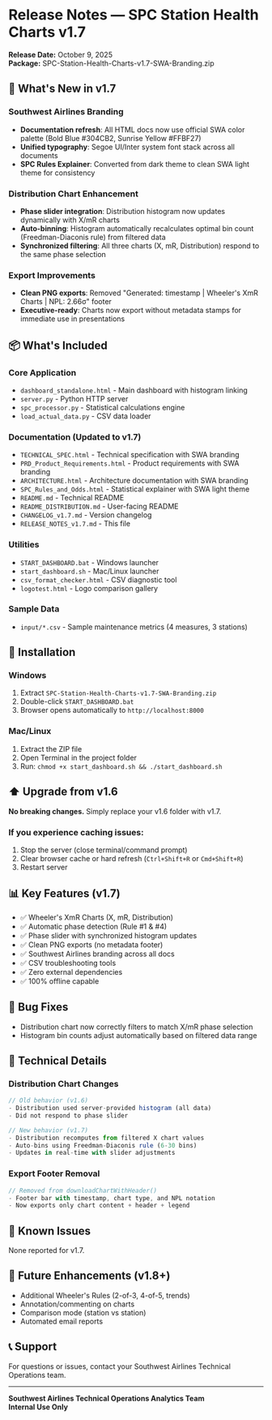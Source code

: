 # Release Notes — SPC Station Health Charts v1.7

**Release Date:** October 9, 2025  
**Package:** SPC-Station-Health-Charts-v1.7-SWA-Branding.zip

## 🎨 What's New in v1.7

### Southwest Airlines Branding
- **Documentation refresh**: All HTML docs now use official SWA color palette (Bold Blue #304CB2, Sunrise Yellow #FFBF27)
- **Unified typography**: Segoe UI/Inter system font stack across all documents
- **SPC Rules Explainer**: Converted from dark theme to clean SWA light theme for consistency

### Distribution Chart Enhancement
- **Phase slider integration**: Distribution histogram now updates dynamically with X/mR charts
- **Auto-binning**: Histogram automatically recalculates optimal bin count (Freedman-Diaconis rule) from filtered data
- **Synchronized filtering**: All three charts (X, mR, Distribution) respond to the same phase selection

### Export Improvements
- **Clean PNG exports**: Removed "Generated: timestamp | Wheeler's XmR Charts | NPL: 2.66σ" footer
- **Executive-ready**: Charts now export without metadata stamps for immediate use in presentations

## 📦 What's Included

### Core Application
- `dashboard_standalone.html` - Main dashboard with histogram linking
- `server.py` - Python HTTP server
- `spc_processor.py` - Statistical calculations engine
- `load_actual_data.py` - CSV data loader

### Documentation (Updated to v1.7)
- `TECHNICAL_SPEC.html` - Technical specification with SWA branding
- `PRD_Product_Requirements.html` - Product requirements with SWA branding
- `ARCHITECTURE.html` - Architecture documentation with SWA branding
- `SPC_Rules_and_Odds.html` - Statistical explainer with SWA light theme
- `README.md` - Technical README
- `README_DISTRIBUTION.md` - User-facing README
- `CHANGELOG_v1.7.md` - Version changelog
- `RELEASE_NOTES_v1.7.md` - This file

### Utilities
- `START_DASHBOARD.bat` - Windows launcher
- `start_dashboard.sh` - Mac/Linux launcher
- `csv_format_checker.html` - CSV diagnostic tool
- `logotest.html` - Logo comparison gallery

### Sample Data
- `input/*.csv` - Sample maintenance metrics (4 measures, 3 stations)

## 🔧 Installation

### Windows
1. Extract `SPC-Station-Health-Charts-v1.7-SWA-Branding.zip`
2. Double-click `START_DASHBOARD.bat`
3. Browser opens automatically to `http://localhost:8000`

### Mac/Linux
1. Extract the ZIP file
2. Open Terminal in the project folder
3. Run: `chmod +x start_dashboard.sh && ./start_dashboard.sh`

## ⬆️ Upgrade from v1.6

**No breaking changes.** Simply replace your v1.6 folder with v1.7.

### If you experience caching issues:
1. Stop the server (close terminal/command prompt)
2. Clear browser cache or hard refresh (`Ctrl+Shift+R` or `Cmd+Shift+R`)
3. Restart server

## 📊 Key Features (v1.7)

- ✅ Wheeler's XmR Charts (X, mR, Distribution)
- ✅ Automatic phase detection (Rule #1 & #4)
- ✅ Phase slider with synchronized histogram updates
- ✅ Clean PNG exports (no metadata footer)
- ✅ Southwest Airlines branding across all docs
- ✅ CSV troubleshooting tools
- ✅ Zero external dependencies
- ✅ 100% offline capable

## 🐛 Bug Fixes

- Distribution chart now correctly filters to match X/mR phase selection
- Histogram bin counts adjust automatically based on filtered data range

## 📝 Technical Details

### Distribution Chart Changes
```javascript
// Old behavior (v1.6)
- Distribution used server-provided histogram (all data)
- Did not respond to phase slider

// New behavior (v1.7)
- Distribution recomputes from filtered X chart values
- Auto-bins using Freedman-Diaconis rule (6-30 bins)
- Updates in real-time with slider adjustments
```

### Export Footer Removal
```javascript
// Removed from downloadChartWithHeader()
- Footer bar with timestamp, chart type, and NPL notation
- Now exports only chart content + header + legend
```

## 🎯 Known Issues

None reported for v1.7.

## 🔮 Future Enhancements (v1.8+)

- Additional Wheeler's Rules (2-of-3, 4-of-5, trends)
- Annotation/commenting on charts
- Comparison mode (station vs station)
- Automated email reports

## 📞 Support

For questions or issues, contact your Southwest Airlines Technical Operations team.

---

**Southwest Airlines Technical Operations Analytics Team**  
**Internal Use Only**


